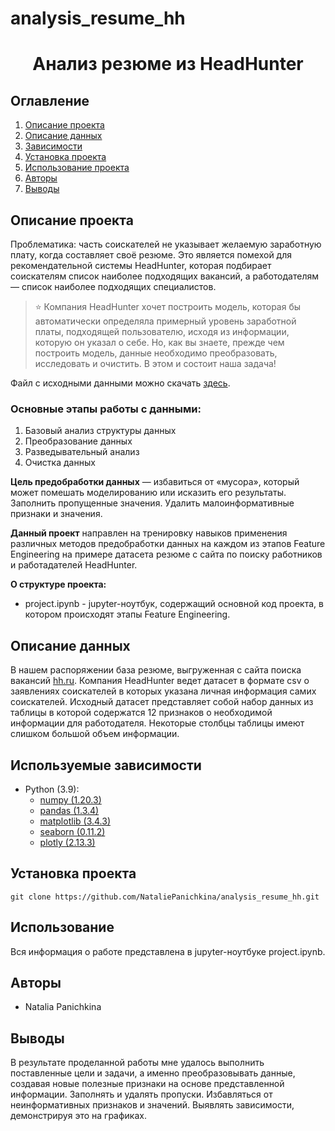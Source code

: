 # analysis_resume_hh

# <center> Анализ резюме из HeadHunter </center>
## Оглавление
1. [Описание проекта](#Описание-проекта)
2. [Описание данных](#Описание-данных)
3. [Зависимости](#Зависимости)
4. [Установка проекта](#Установка-проекта)
5. [Использование проекта](#Использование-проекта)
6. [Авторы](#Авторы)
7. [Выводы](#Выводы)

## Описание проекта
Проблематика: часть соискателей не указывает желаемую заработную плату, когда составляет своё резюме.
Это является помехой для рекомендательной системы HeadHunter, которая подбирает соискателям список наиболее подходящих вакансий, а работодателям — список наиболее подходящих специалистов.

> ⭐ Компания HeadHunter хочет построить модель, которая бы автоматически определяла примерный уровень заработной платы, подходящей пользователю, исходя из информации, которую он указал о себе. Но, как вы знаете, прежде чем построить модель, данные необходимо преобразовать, исследовать и очистить. В этом и состоит наша задача!

Файл с исходными данными можно скачать [здесь](https://drive.google.com/file/d/1Kb78mAWYKcYlellTGhIjPI-bCcKbGuTn/view).

### Основные этапы работы с данными:
1. Базовый анализ структуры данных
2. Преобразование данных
3. Разведывательный анализ
4. Очистка данных

**Цель предобработки данных** — избавиться от «мусора», который может помешать моделированию или исказить его результаты. Заполнить пропущенные значения. Удалить малоинформативные признаки и значения.

**Данный проект** направлен на тренировку навыков применения различных методов предобработки данных на каждом из этапов Feature Engineering на примере датасета резюме с сайта по поиску работников и работадателей HeadHunter.

**О структуре проекта:**
* project.ipynb - jupyter-ноутбук, содержащий основной код проекта, в котором происходят этапы Feature Engineering.

## Описание данных
В нашем распоряжении база резюме, выгруженная с сайта поиска вакансий [hh.ru](https://nn.hh.ru/?ysclid=lcqtddl6ky405210179).
Компания HeadHunter ведет датасет в формате csv о заявлениях соискателей в которых указана личная информация самих соискателей. 
Исходный датасет представляет собой набор данных из таблицы в которой содержатся 12 признаков о необходимой информации для работодателя. Некоторые столбцы таблицы имеют слишком большой объем информации.

## Используемые зависимости
* Python (3.9):
    * [numpy (1.20.3)](https://numpy.org)
    * [pandas (1.3.4)](https://pandas.pydata.org)
    * [matplotlib (3.4.3)](https://matplotlib.org)
    * [seaborn (0.11.2)](https://seaborn.pydata.org)
    * [plotly (2.13.3)](https://plotly.com/)

## Установка проекта

```
git clone https://github.com/NataliePanichkina/analysis_resume_hh.git
```

## Использование
Вся информация о работе представлена в jupyter-ноутбуке project.ipynb.

## Авторы

* Natalia Panichkina

## Выводы

В результате проделанной работы мне удалось выполнить поставленные цели и задачи, а именно преобразовывать данные, создавая новые полезные признаки на основе представленной информации. Заполнять и удалять пропуски. Избавляться от неинформативных признаков и значений. Выявлять зависимости, демонстрируя это на графиках.
